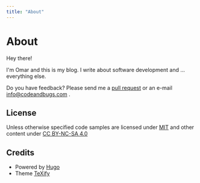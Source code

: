 ```yaml
---
title: "About"
---
```


# About

Hey there!

I'm Omar and this is my blog. I write about software development and ... everything else.

Do you have feedback? Please send me a [pull request](https://github.com/omarkohl/codeandbugs.com) or an e-mail info@codeandbugs.com .

## License

Unless otherwise specified code samples are licensed under [MIT](https://choosealicense.com/licenses/mit/) and other content under [CC BY-NC-SA 4.0](https://creativecommons.org/licenses/by-nc-sa/4.0/deed.en)

## Credits

* Powered by [Hugo](https://gohugo.io/)
* Theme [TeXify](https://github.com/drostamloo/hugo-theme-texify.git)
